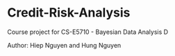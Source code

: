 # Credit-Risk-Analysis
Course project for CS-E5710 - Bayesian Data Analysis D

Author: Hiep Nguyen and Hung Nguyen
